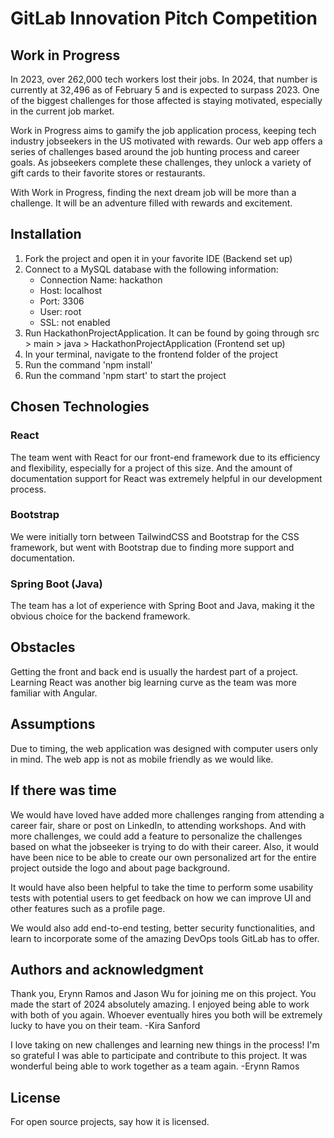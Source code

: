 # GitLab Innovation Pitch Competition



## Work in Progress

In 2023, over 262,000 tech workers lost their jobs. In 2024, that number is currently at 32,496 as of February 5 and is expected to surpass 2023. One of the biggest challenges for those affected is staying motivated, especially in the current job market.

Work in Progress aims to gamify the job application process, keeping tech industry jobseekers in the US motivated with rewards. Our web app offers a series of challenges based around the job hunting process and career goals. As jobseekers complete these challenges, they unlock a variety of gift cards to their favorite stores or restaurants.

With Work in Progress, finding the next dream job will be more than a challenge. It will be an adventure filled with rewards and excitement.

## Installation
1. Fork the project and open it in your favorite IDE
(Backend set up)
2. Connect to a MySQL database with the following information:
    - Connection Name: hackathon
    - Host: localhost
    - Port: 3306
    - User: root
    - SSL: not enabled  
3. Run HackathonProjectApplication. It can be found by going through src > main > java > HackathonProjectApplication
(Frontend set up)
4. In your terminal, navigate to the frontend folder of the project
5. Run the command 'npm install'
6. Run the command 'npm start' to start the project

## Chosen Technologies
### React
The team went with React for our front-end framework due to its efficiency and flexibility, especially for a project of this size. And the amount of documentation support for React was extremely helpful in our development process. 

### Bootstrap
We were initially torn between TailwindCSS and Bootstrap for the CSS framework, but went with Bootstrap due to finding more support and documentation.

### Spring Boot (Java)
The team has a lot of experience with Spring Boot and Java, making it the obvious choice for the backend framework.

## Obstacles
Getting the front and back end is usually the hardest part of a project. Learning React was another big learning curve as the team was more familiar with Angular.

## Assumptions
Due to timing, the web application was designed with computer users only in mind. The web app is not as mobile friendly as we would like.

## If there was time
We would have loved have added more challenges ranging from attending a career fair, share or post on LinkedIn, to attending workshops. And with more challenges, we could add a feature to personalize the challenges based on what the jobseeker is trying to do with their career. Also, it would have been nice to be able to create our own personalized art for the entire project outside the logo and about page background.

It would have also been helpful to take the time to perform some usability tests with potential users to get feedback on how we can improve UI and other features such as a profile page.

We would also add end-to-end testing, better security functionalities, and learn to incorporate some of the amazing DevOps tools GitLab has to offer.

## Authors and acknowledgment
Thank you, Erynn Ramos and Jason Wu for joining me on this project. You made the start of 2024 absolutely amazing. I enjoyed being able to work with both of you again. Whoever eventually hires you both will be extremely lucky to have you on their team. -Kira Sanford

I love taking on new challenges and learning new things in the process! I'm so grateful I was able to participate and contribute to this project. It was wonderful being able to work together as a team again. -Erynn Ramos

## License
For open source projects, say how it is licensed.
